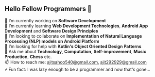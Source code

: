 ## Hello Fellow Programmers 👋

🔭 I’m currently working on **Software Development** <br>
🌱 I’m currently learning **Web Development Technologies**, **Android App Development** and **Software Design Principles** <br>
👯 I’m looking to collaborate on **Implementation of Natural Language Processing (NLP) models on Android Platform** <br>
🤔 I’m looking for help with **Kotlin's Object Oriented Design Patterns** <br>
💬 Ask me about **Technology**, **Computation**, **Self-improvement**, **Music Production**, **Chess** etc. <br>
📫 How to reach me: ajitsahoo540@gmail.com, ajit292929@gmail.com <br>
⚡ Fun fact: I was lazy enough to be a programmer and now that's gone...
